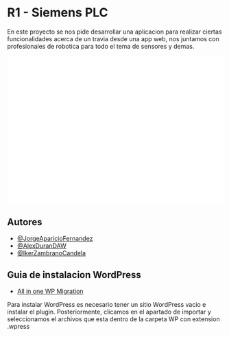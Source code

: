 # R1 - Siemens PLC

En este proyecto se nos pide desarrollar una aplicacion para realizar ciertas funcionalidades acerca de un travia desde una app web, nos juntamos con profesionales de robotica para todo el tema de sensores y demas.

![Logo](./img/logo.png)

## Autores

- [@JorgeAparicioFernandez](https://github.com/JorgeAparicioFernandez)
- [@AlexDuranDAW](https://github.com/AlexDuranRodriguezDAW)
- [@IkerZambranoCandela](https://github.com/IkerZambranoCandela)

## Guia de instalacion WordPress

- [All in one WP Migration](https://wordpress.org/plugins/all-in-one-wp-migration/)

Para instalar WordPress es necesario tener un sitio WordPress vacio e instalar el plugin. Posteriormente, clicamos en el apartado de importar y seleccionamos el archivos que esta dentro de la carpeta WP con extension .wpress
